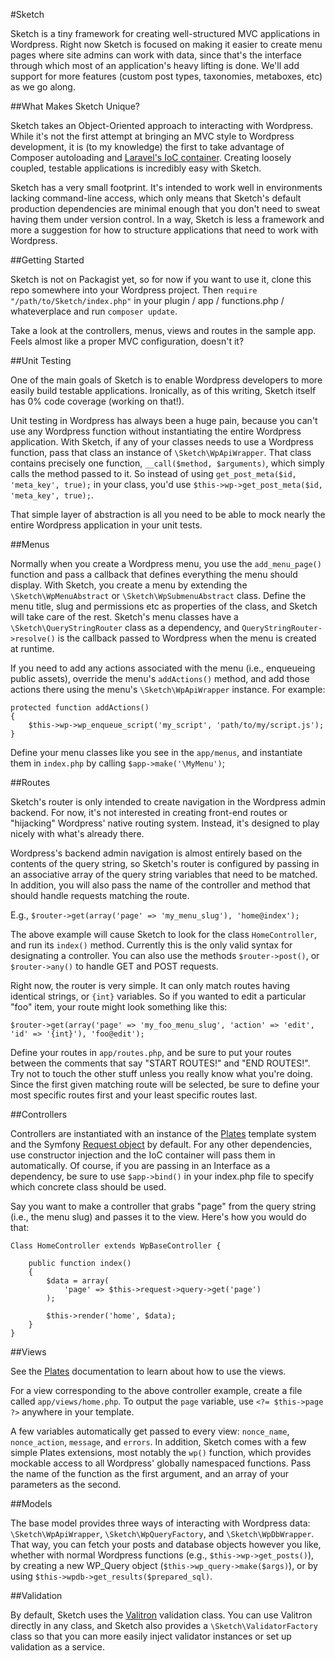 #Sketch

Sketch is a tiny framework for creating well-structured MVC applications in Wordpress. Right now Sketch is focused on making it easier to create menu pages where site admins can work with data, since that's the interface through which most of an application's heavy lifting is done. We'll add support for more features (custom post types, taxonomies, metaboxes, etc) as we go along.

##What Makes Sketch Unique?

Sketch takes an Object-Oriented approach to interacting with Wordpress. While it's not the first attempt at bringing an MVC style to Wordpress development, it is (to my knowledge) the first to take advantage of Composer autoloading and [Laravel's IoC container](http://laravel.com/docs/ioc). Creating loosely coupled, testable applications is incredibly easy with Sketch.

Sketch has a very small footprint. It's intended to work well in environments lacking command-line access, which only means that Sketch's default production dependencies are minimal enough that you don't need to sweat having them under version control. In a way, Sketch is less a framework and more a suggestion for how to structure applications that need to work with Wordpress.

##Getting Started

Sketch is not on Packagist yet, so for now if you want to use it, clone this repo somewhere into your Wordpress project. Then `require "/path/to/Sketch/index.php"` in your plugin / app / functions.php / whateverplace and run `composer update`.

Take a look at the controllers, menus, views and routes in the sample app. Feels almost like a proper MVC configuration, doesn't it?

##Unit Testing

One of the main goals of Sketch is to enable Wordpress developers to more easily build testable applications. Ironically, as of this writing, Sketch itself has 0% code coverage (working on that!).

Unit testing in Wordpress has always been a huge pain, because you can't use any Wordpress function without instantiating the entire Wordpress application. With Sketch, if any of your classes needs to use a Wordpress function, pass that class an instance of `\Sketch\WpApiWrapper`. That class contains precisely one function, `__call($method, $arguments)`, which simply calls the method passed to it. So instead of using `get_post_meta($id, 'meta_key', true);` in your class, you'd use `$this->wp->get_post_meta($id, 'meta_key', true);`.

That simple layer of abstraction is all you need to be able to mock nearly the entire Wordpress application in your unit tests.

##Menus

Normally when you create a Wordpress menu, you use the `add_menu_page()` function and pass a callback that defines everything the menu should display. With Sketch, you create a menu by extending the `\Sketch\WpMenuAbstract` or `\Sketch\WpSubmenuAbstract` class. Define the menu title, slug and permissions etc as properties of the class, and Sketch will take care of the rest. Sketch's menu classes have a `\Sketch\QueryStringRouter` class as a dependency, and `QueryStringRouter->resolve()` is the callback passed to Wordpress when the menu is created at runtime.

If you need to add any actions associated with the menu (i.e., enqueueing public assets), override the menu's `addActions()` method, and add those actions there using the menu's `\Sketch\WpApiWrapper` instance. For example:

    protected function addActions()
    {
        $this->wp->wp_enqueue_script('my_script', 'path/to/my/script.js');
    }

Define your menu classes like you see in the `app/menus`, and instantiate them in `index.php` by calling `$app->make('\MyMenu')`;

##Routes

Sketch's router is only intended to create navigation in the Wordpress admin backend. For now, it's not interested in creating front-end routes or "hijacking" Wordpress' native routing system. Instead, it's designed to play nicely with what's already there.

Wordpress's backend admin navigation is almost entirely based on the contents of the query string, so Sketch's router is configured by passing in an associative array of the query string variables that need to be matched. In addition, you will also pass the name of the controller and method that should handle requests matching the route.

E.g., `$router->get(array('page' => 'my_menu_slug'), 'home@index');`

The above example will cause Sketch to look for the class `HomeController`, and run its `index()` method.  Currently this is the only valid syntax for designating a controller. You can also use the methods `$router->post()`, or `$router->any()` to handle GET and POST requests.

Right now, the router is very simple. It can only match routes having identical strings, or `{int}` variables. So if you wanted to edit a particular "foo" item, your route might look something like this:

`$router->get(array('page' => 'my_foo_menu_slug', 'action' => 'edit', 'id' => '{int}'), 'foo@edit');`

Define your routes in `app/routes.php`, and be sure to put your routes between the comments that say "START ROUTES!" and "END ROUTES!". Try not to touch the other stuff unless you really know what you're doing. Since the first given matching route will be selected, be sure to define your most specific routes first and your least specific routes last.


##Controllers

Controllers are instantiated with an instance of the [Plates](http://www.platesphp.com) template system and the Symfony [Request object](http://symfony.com/doc/current/components/http_foundation/introduction.html) by default. For any other dependencies, use constructor injection and the IoC container will pass them in automatically. Of course, if you are passing in an Interface as a dependency, be sure to use `$app->bind()` in your index.php file to specify which concrete class should be used.

Say you want to make a controller that grabs "page" from the query string (i.e., the menu slug) and passes it to the view. Here's how you would do that:

    Class HomeController extends WpBaseController {

        public function index()
        {
            $data = array(
                'page' => $this->request->query->get('page')
            );

            $this->render('home', $data);
        }
    }

##Views

See the [Plates](http://www.platesphp.com) documentation to learn about how to use the views.

For a view corresponding to the above controller example, create a file called `app/views/home.php`. To output the `page` variable, use `<?= $this->page ?>` anywhere in your template.

A few variables automatically get passed to every view: `nonce_name`, `nonce_action`, `message`, and `errors`. In addition, Sketch comes with a few simple Plates extensions, most notably the `wp()` function, which provides mockable access to all Wordpress' globally namespaced functions. Pass the name of the function as the first argument, and an array of your parameters as the second.

##Models

The base model provides three ways of interacting with Wordpress data: `\Sketch\WpApiWrapper`,  `\Sketch\WpQueryFactory`, and `\Sketch\WpDbWrapper`. That way, you can fetch your posts and database objects however you like, whether with normal Wordpress functions (e.g., `$this->wp->get_posts()`), by creating a new WP_Query object (`$this->wp_query->make($args)`), or by using `$this->wpdb->get_results($prepared_sql)`.

##Validation

By default, Sketch uses the [Valitron](http://github.com/vlucas/valitron) validation class. You can use Valitron directly in any class, and Sketch also provides a `\Sketch\ValidatorFactory` class so that you can more easily inject validator instances or set up validation as a service.